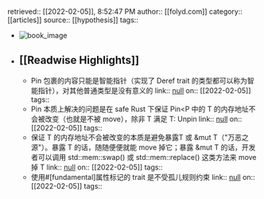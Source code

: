 retrieved:: [[2022-02-05]], 8:52:47 PM
              author:: [[folyd.com]]
              category:: [[articles]]
              source:: [[hypothesis]]
              tags::

- ![book_image](https://readwise-assets.s3.amazonaws.com/static/images/article1.be68295a7e40.png)
- ## [[Readwise Highlights]]
	- Pin 包裹的内容只能是智能指针（实现了 Deref trait 的类型都可以称为智能指针），对其他普通类型是没有意义的
	                link:: [null](null)
	                on:: [[2022-02-05]]
	                tags::
	- Pin 本质上解决的问题是在 safe Rust 下保证 Pin<P<T> 中的 T 的内存地址不会被改变（也就是不被 move），除非 T 满足 T: Unpin
	                link:: [null](null)
	                on:: [[2022-02-05]]
	                tags::
	- 保证 T 的内存地址不会被改变的本质是避免暴露T 或 &mut T（"万恶之源"）。暴露 T 的话，随随便便就能 move 掉它；暴露 &mut T 的话，开发者可以调用 std::mem::swap() 或 std::mem::replace() 这类方法来 move 掉 T
	                link:: [null](null)
	                on:: [[2022-02-05]]
	                tags::
	- 使用#[fundamental]属性标记的 trait 是不受孤儿规则约束
	                link:: [null](null)
	                on:: [[2022-02-05]]
	                tags::